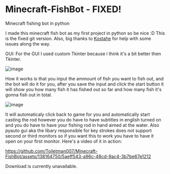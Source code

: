 # Minecraft-FishBot - FIXED!
Minecraft fishing bot in python

I made this minecraft fish bot as my first project in python so be nice :D
This is the fixed git version.
Also, big thanks to [Kostahe](https://github.com/Kostahe) for help with some issues along the way.

GUI:
For the GUI I used custom Tkinter because i think it's a bit better then Tkinter.


![image](https://github.com/Toiletman007/Minecraft-FishBot/assets/138164750/ad989bfb-c0b3-4bb0-a3a3-957ebebdcc19)



How it works is that you input the ammount of fish you want to fish out, and the bot will do it for you, after you save the input and click the start button it will show you how many fish it has fished out so far and how many fish it's gonna fish out in total.


![image](https://github.com/Toiletman007/Minecraft-FishBot/assets/138164750/610f2169-6563-4df9-973d-258046a0763e)



It will automaticaly click back to game for you and automatically start casting the rod however you do have to have subtitles in english turned on and you do have to have your fishing rod in hand aimed at the water. Also pyauto gui aka the libary responsible for key strokes does not support second or third monitors so if you want this to work you have to have it open on your first monitor.
Here's a video of it in action:   


https://github.com/Toiletman007/Minecraft-FishBot/assets/138164750/5aeff543-a96c-48cd-9ac4-3b7be67e1212


Download is currently unavailable.

